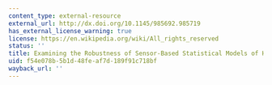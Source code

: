 ```yaml
---
content_type: external-resource
external_url: http://dx.doi.org/10.1145/985692.985719
has_external_license_warning: true
license: https://en.wikipedia.org/wiki/All_rights_reserved
status: ''
title: Examining the Robustness of Sensor-Based Statistical Models of Human Interruptibility
uid: f54e078b-5b1d-48fe-af7d-189f91c718bf
wayback_url: ''
---
```

